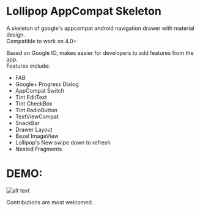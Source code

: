 Lollipop AppCompat Skeleton
===========================

A skeleton of google's appcompat android navigation drawer with material design.<br/>
Compatible to work on 4.0+

Based on Google IO, makes easier for developers to add features from the app.
<br/>
Features include:
* FAB
* Google+ Progress Dialog
* AppCompat Switch
* Tint EditText
* Tint CheckBox
* Tint RadioButton
* TextViewCompat
* SnackBar
* Drawer Layout
* Bezel ImageView
* Lollipop's New swipe down to refresh
* Nested Fragments
 
DEMO:
===
![alt text](https://github.com/sachin1092/Lollipop-AppCompat-Skeleton/blob/master/art/LollipopAppCompatWidgetSkeleton.gif "DEMO")


Contributions are most welcomed.

